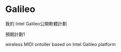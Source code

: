 Galileo
=======
我的 Intel Galileo公開軟體計劃

預期計劃1

wireless MIDI  ontoller based on Intel Galileo platform
